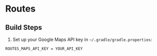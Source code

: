 # Routes


## Build Steps
1. Set up your Google Maps API key in `~/.gradle/gradle.properties`:
```
ROUTES_MAPS_API_KEY = YOUR_API_KEY
```
